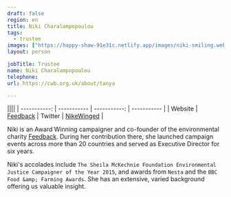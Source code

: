 ```yaml
---
draft: false
region: en
title: Niki Charalampopoulou
tags:
  - trustee
images: ["https://happy-shaw-91e31c.netlify.app/images/niki-smiling.webp"]
layout: person

jobTitle: Trustee
name: Niki Charalampopoulou
telephone:
url: https://cwb.org.uk/about/tanya

---
```


||||
| -----------: | ----------- | -----------: | ----------- |
| Website | [Feedback](https://feedbackglobal.org/about-us/people/) | Twitter | [NikeWinged](https://twitter.com/nikewinged) |

Niki is an Award Winning campaigner and co-founder of the environmental charity [Feedback](https://feedbackglobal.org/about-us/people/). During her contribution there, she launched campaign events across more than 20&nbsp;countries and served as Executive Director for six&nbsp;years.

Niki's accolades include `The Sheila McKechnie Foundation Environmental Justice Campaigner of the Year 2015`, and awards from `Nesta` and the `BBC Food &amp; Farming Awards`. She has an extensive, varied background offering us valuable&nbsp;insight.


<!--
• Niki Charalampopoulou (rated out of 3):
- performance:
  - Has supported with visiting NGO's in Greece
  - useful insight.
- trust: WHY is she trust worthy on OUR behalf?
  - if her insight is useful, what is the compensation that will 10x her time?
  - how best to overcome being hard to get hold of?
-->
